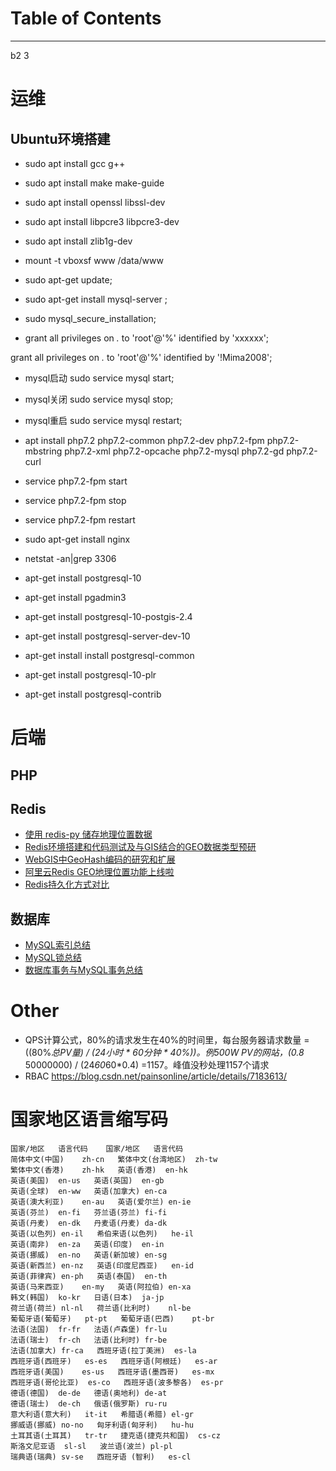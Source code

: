 # Table of Contents

---


b2 3

# 运维

## Ubuntu环境搭建
* sudo apt install gcc g++ 
* sudo apt install make make-guide

* sudo apt install openssl libssl-dev  
* sudo apt install libpcre3 libpcre3-dev   
* sudo apt install zlib1g-dev  


* mount -t vboxsf www /data/www

* sudo apt-get update;
* sudo apt-get install mysql-server ;
* sudo mysql_secure_installation;

* grant all privileges on *.* to 'root'@'%' identified by 'xxxxxx';


grant all privileges on *.* to 'root'@'%' identified by '!Mima2008';

* mysql启动 sudo service mysql start;
* mysql关闭 sudo service mysql stop;
* mysql重启 sudo service mysql restart;

* apt install php7.2 php7.2-common php7.2-dev php7.2-fpm php7.2-mbstring php7.2-xml php7.2-opcache php7.2-mysql php7.2-gd php7.2-curl
* service php7.2-fpm start
* service php7.2-fpm stop
* service php7.2-fpm restart

* sudo apt-get install nginx

* netstat -an|grep 3306


* apt-get install postgresql-10
* apt-get install pgadmin3
* apt-get install postgresql-10-postgis-2.4
* apt-get install postgresql-server-dev-10
* apt-get install install postgresql-common
* apt-get install postgresql-10-plr
* apt-get install postgresql-contrib

# 后端

## PHP

## Redis
* [使用 redis-py 储存地理位置数据](https://zhuanlan.zhihu.com/p/22067024)
* [Redis环境搭建和代码测试及与GIS结合的GEO数据类型预研](http://www.cnblogs.com/naaoveGIS/p/6728459.html)
* [WebGIS中GeoHash编码的研究和扩展](http://www.cnblogs.com/naaoveGIS/p/5164187.html)
* [阿里云Redis GEO地理位置功能上线啦](https://yq.aliyun.com/articles/62844)
* [Redis持久化方式对比](http://www.cnblogs.com/wupeixuan/p/8667335.html)



## 数据库
* [MySQL索引总结](https://zhuanlan.zhihu.com/p/29118331)
* [MySQL锁总结](https://zhuanlan.zhihu.com/p/29150809)
* [数据库事务与MySQL事务总结](https://zhuanlan.zhihu.com/p/29166694)



# Other
* QPS计算公式，80%的请求发生在40%的时间里，每台服务器请求数量 = ((80%*总PV量) / (24小时 * 60分钟 * 40%))。例500W PV的网站，(0.8* 50000000) / (24*60*60*0.4) =1157。峰值没秒处理1157个请求
* RBAC https://blog.csdn.net/painsonline/article/details/7183613/



# 国家地区语言缩写码

    国家/地区	语言代码	国家/地区	语言代码
    简体中文(中国)	zh-cn	繁体中文(台湾地区)	zh-tw
    繁体中文(香港)	zh-hk	英语(香港)	en-hk
    英语(美国)	en-us	英语(英国)	en-gb
    英语(全球)	en-ww	英语(加拿大)	en-ca
    英语(澳大利亚)	en-au	英语(爱尔兰)	en-ie
    英语(芬兰)	en-fi	芬兰语(芬兰)	fi-fi
    英语(丹麦)	en-dk	丹麦语(丹麦)	da-dk
    英语(以色列)	en-il	希伯来语(以色列)	he-il
    英语(南非)	en-za	英语(印度)	en-in
    英语(挪威)	en-no	英语(新加坡)	en-sg
    英语(新西兰)	en-nz	英语(印度尼西亚)	en-id
    英语(菲律宾)	en-ph	英语(泰国)	en-th
    英语(马来西亚)	en-my	英语(阿拉伯)	en-xa
    韩文(韩国)	ko-kr	日语(日本)	ja-jp
    荷兰语(荷兰)	nl-nl	荷兰语(比利时)	nl-be
    葡萄牙语(葡萄牙)	pt-pt	葡萄牙语(巴西)	pt-br
    法语(法国)	fr-fr	法语(卢森堡)	fr-lu
    法语(瑞士)	fr-ch	法语(比利时)	fr-be
    法语(加拿大)	fr-ca	西班牙语(拉丁美洲)	es-la
    西班牙语(西班牙)	es-es	西班牙语(阿根廷)	es-ar
    西班牙语(美国)	es-us	西班牙语(墨西哥)	es-mx
    西班牙语(哥伦比亚)	es-co	西班牙语(波多黎各)	es-pr
    德语(德国)	de-de	德语(奥地利)	de-at
    德语(瑞士)	de-ch	俄语(俄罗斯)	ru-ru
    意大利语(意大利)	it-it	希腊语(希腊)	el-gr
    挪威语(挪威)	no-no	匈牙利语(匈牙利)	hu-hu
    土耳其语(土耳其)	tr-tr	捷克语(捷克共和国)	cs-cz
    斯洛文尼亚语	sl-sl	波兰语(波兰)	pl-pl
    瑞典语(瑞典)	sv-se	西班牙语 (智利)	es-cl


